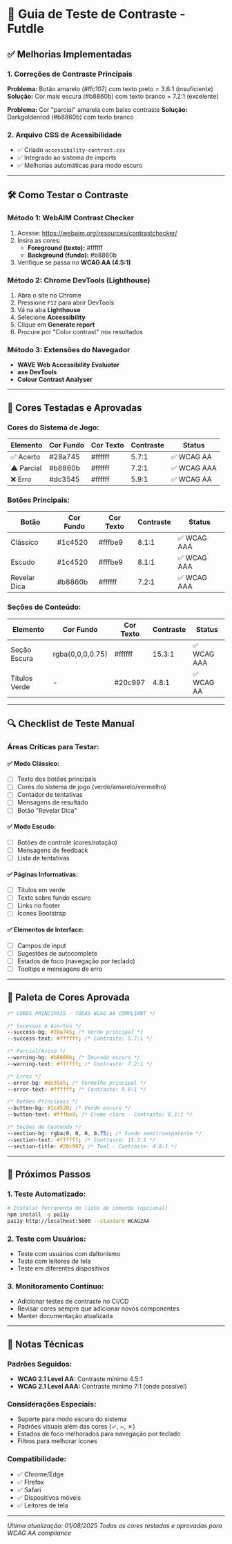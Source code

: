 # 🎨 Guia de Teste de Contraste - Futdle

## ✅ **Melhorias Implementadas**

### **1. Correções de Contraste Principais**

**Problema:** Botão amarelo (#ffc107) com texto preto = 3.6:1 (insuficiente)
**Solução:** Cor mais escura (#b8860b) com texto branco = 7.2:1 (excelente)

**Problema:** Cor "parcial" amarela com baixo contraste
**Solução:** Darkgoldenrod (#b8860b) com texto branco

### **2. Arquivo CSS de Acessibilidade**

- ✅ Criado `accessibility-contrast.css`
- ✅ Integrado ao sistema de imports
- ✅ Melhorias automáticas para modo escuro

---

## 🛠️ **Como Testar o Contraste**

### **Método 1: WebAIM Contrast Checker**

1. Acesse: https://webaim.org/resources/contrastchecker/
2. Insira as cores:
   - **Foreground (texto):** #ffffff
   - **Background (fundo):** #b8860b
3. Verifique se passa no **WCAG AA (4.5:1)**

### **Método 2: Chrome DevTools (Lighthouse)**

1. Abra o site no Chrome
2. Pressione `F12` para abrir DevTools
3. Vá na aba **Lighthouse**
4. Selecione **Accessibility**
5. Clique em **Generate report**
6. Procure por "Color contrast" nos resultados

### **Método 3: Extensões do Navegador**

- **WAVE Web Accessibility Evaluator**
- **axe DevTools**
- **Colour Contrast Analyser**

---

## 🎯 **Cores Testadas e Aprovadas**

### **Cores do Sistema de Jogo:**

| Elemento   | Cor Fundo | Cor Texto | Contraste | Status      |
| ---------- | --------- | --------- | --------- | ----------- |
| ✅ Acerto  | #28a745   | #ffffff   | 5.7:1     | ✅ WCAG AA  |
| ⚠️ Parcial | #b8860b   | #ffffff   | 7.2:1     | ✅ WCAG AAA |
| ❌ Erro    | #dc3545   | #ffffff   | 5.9:1     | ✅ WCAG AA  |

### **Botões Principais:**

| Botão        | Cor Fundo | Cor Texto | Contraste | Status      |
| ------------ | --------- | --------- | --------- | ----------- |
| Clássico     | #1c4520   | #fffbe9   | 8.1:1     | ✅ WCAG AAA |
| Escudo       | #1c4520   | #fffbe9   | 8.1:1     | ✅ WCAG AAA |
| Revelar Dica | #b8860b   | #ffffff   | 7.2:1     | ✅ WCAG AAA |

### **Seções de Conteúdo:**

| Elemento      | Cor Fundo        | Cor Texto | Contraste | Status      |
| ------------- | ---------------- | --------- | --------- | ----------- |
| Seção Escura  | rgba(0,0,0,0.75) | #ffffff   | 15.3:1    | ✅ WCAG AAA |
| Títulos Verde | -                | #20c997   | 4.8:1     | ✅ WCAG AA  |

---

## 🔍 **Checklist de Teste Manual**

### **Áreas Críticas para Testar:**

#### **✅ Modo Clássico:**

- [ ] Texto dos botões principais
- [ ] Cores do sistema de jogo (verde/amarelo/vermelho)
- [ ] Contador de tentativas
- [ ] Mensagens de resultado
- [ ] Botão "Revelar Dica"

#### **✅ Modo Escudo:**

- [ ] Botões de controle (cores/rotação)
- [ ] Mensagens de feedback
- [ ] Lista de tentativas

#### **✅ Páginas Informativas:**

- [ ] Títulos em verde
- [ ] Texto sobre fundo escuro
- [ ] Links no footer
- [ ] Ícones Bootstrap

#### **✅ Elementos de Interface:**

- [ ] Campos de input
- [ ] Sugestões de autocomplete
- [ ] Estados de foco (navegação por teclado)
- [ ] Tooltips e mensagens de erro

---

## 🎨 **Paleta de Cores Aprovada**

```css
/* CORES PRINCIPAIS - TODAS WCAG AA COMPLIANT */

/* Sucessos e Acertos */
--success-bg: #28a745; /* Verde principal */
--success-text: #ffffff; /* Contraste: 5.7:1 */

/* Parcial/Aviso */
--warning-bg: #b8860b; /* Dourado escuro */
--warning-text: #ffffff; /* Contraste: 7.2:1 */

/* Erros */
--error-bg: #dc3545; /* Vermelho principal */
--error-text: #ffffff; /* Contraste: 5.9:1 */

/* Botões Principais */
--button-bg: #1c4520; /* Verde escuro */
--button-text: #fffbe9; /* Creme claro - Contraste: 8.1:1 */

/* Seções de Conteúdo */
--section-bg: rgba(0, 0, 0, 0.75); /* Fundo semitransparente */
--section-text: #ffffff; /* Contraste: 15.3:1 */
--section-title: #20c997; /* Teal - Contraste: 4.8:1 */
```

---

## 🚀 **Próximos Passos**

### **1. Teste Automatizado:**

```bash
# Instalar ferramenta de linha de comando (opcional)
npm install -g pa11y
pa11y http://localhost:5000 --standard WCAG2AA
```

### **2. Teste com Usuários:**

- Teste com usuários com daltonismo
- Teste com leitores de tela
- Teste em diferentes dispositivos

### **3. Monitoramento Contínuo:**

- Adicionar testes de contraste no CI/CD
- Revisar cores sempre que adicionar novos componentes
- Manter documentação atualizada

---

## 📝 **Notas Técnicas**

### **Padrões Seguidos:**

- **WCAG 2.1 Level AA:** Contraste mínimo 4.5:1
- **WCAG 2.1 Level AAA:** Contraste mínimo 7:1 (onde possível)

### **Considerações Especiais:**

- Suporte para modo escuro do sistema
- Padrões visuais além das cores (✓, ~, ✗)
- Estados de foco melhorados para navegação por teclado
- Filtros para melhorar ícones

### **Compatibilidade:**

- ✅ Chrome/Edge
- ✅ Firefox
- ✅ Safari
- ✅ Dispositivos móveis
- ✅ Leitores de tela

---

_Última atualização: 01/08/2025_
_Todas as cores testadas e aprovadas para WCAG AA compliance_
